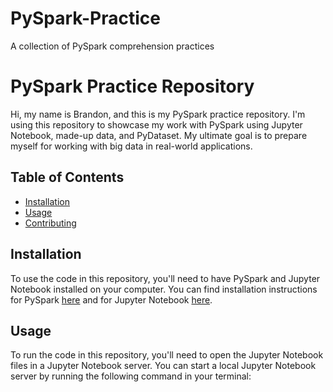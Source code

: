 # PySpark-Practice
A collection of PySpark comprehension practices

# PySpark Practice Repository

Hi, my name is Brandon, and this is my PySpark practice repository. I'm using this repository to showcase my work with PySpark using Jupyter Notebook, made-up data, and PyDataset. My ultimate goal is to prepare myself for working with big data in real-world applications.

## Table of Contents

- [Installation](#installation)
- [Usage](#usage)
- [Contributing](#contributing)

## Installation

To use the code in this repository, you'll need to have PySpark and Jupyter Notebook installed on your computer. You can find installation instructions for PySpark [here](https://spark.apache.org/downloads.html) and for Jupyter Notebook [here](https://jupyter.org/install).

## Usage

To run the code in this repository, you'll need to open the Jupyter Notebook files in a Jupyter Notebook server. You can start a local Jupyter Notebook server by running the following command in your terminal:

